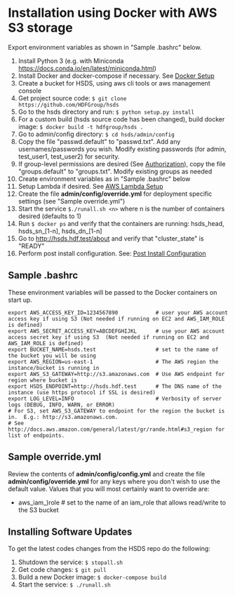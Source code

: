 Installation using Docker with AWS S3 storage
=============================================

Export environment variables as shown in "Sample .bashrc" below.

1. Install Python 3 (e.g. with Miniconda <https://docs.conda.io/en/latest/miniconda.html>)
4. Install Docker and docker-compose if necessary. See [Docker Setup](setup_docker.md) 
5. Create a bucket for HSDS, using aws cli tools or aws management console
6. Get project source code: `$ git clone https://github.com/HDFGroup/hsds`
6. Go to the hsds directory and run: `$ python setup.py install`
7. For a custom build (hsds source code has been changed), build docker image:  `$ docker build -t hdfgroup/hsds .`
8. Go to admin/config directory: `$ cd hsds/admin/config`
9. Copy the file "passwd.default" to "passwd.txt".  Add any usernames/passwords you wish.  Modify existing passwords (for admin, test_user1, test_user2) for security.
10. If group-level permissions are desired (See [Authorization](authorization.md)), copy the file "groups.default" to "groups.txt".  Modify existing groups as needed
11. Create environment variables as in "Sample .bashrc" below
12. Setup Lambda if desired.  See [AWS Lambda Setup](aws_lambda_setup.md)
13. Create the file **admin/config/override.yml** for deployment specific settings (see "Sample override.yml")
14. Start the service `$./runall.sh <n>` where n is the number of containers desired (defaults to 1)
15. Run `$ docker ps` and verify that the containers are running: hsds_head, hsds_sn_[1-n], hsds_dn_[1-n]
16. Go to <http://hsds.hdf.test/about> and verify that "cluster_state" is "READY" 
17. Perform post install configuration.   See: [Post Install Configuration](post_install.md)


Sample .bashrc
--------------

These environment variables will be passed to the Docker containers on start up.

    export AWS_ACCESS_KEY_ID=1234567890            # user your AWS account access key if using S3 (Not needed if running on EC2 and AWS_IAM_ROLE is defined)
    export AWS_SECRET_ACCESS_KEY=ABCDEFGHIJKL      # use your AWS account access secret key if using S3  (Not needed if running on EC2 and AWS_IAM_ROLE is defined)
    export BUCKET_NAME=hsds.test                   # set to the name of the bucket you will be using
    export AWS_REGION=us-east-1                    # The AWS region the instance/bucket is running in
    export AWS_S3_GATEWAY=http://s3.amazonaws.com  # Use AWS endpoint for region where bucket is
    export HSDS_ENDPOINT=http://hsds.hdf.test      # The DNS name of the instance (use https protocol if SSL is desired)
    export LOG_LEVEL=INFO                          # Verbosity of server logs (DEBUG, INFO, WARN, or ERROR)
    # For S3, set AWS_S3_GATEWAY to endpoint for the region the bucket is in.  E.g.: http://s3.amazonaws.com.
    # See http://docs.aws.amazon.com/general/latest/gr/rande.html#s3_region for list of endpoints.

Sample override.yml
-------------------

Review the contents of **admin/config/config.yml** and create the file **admin/config/override.yml** for any keys where you don't 
wish to use the default value.  Values that you will most certainly want to override are:

* aws_iam_)role # set to the name of an iam_role that allows read/write to the S3 bucket


Installing Software Updates
---------------------------

To get the latest codes changes from the HSDS repo do the following:

1. Shutdown the service: `$ stopall.sh`
2. Get code changes: `$ git pull`
3. Build a new Docker image: `$ docker-compose build`
4. Start the service: `$ ./runall.sh`
